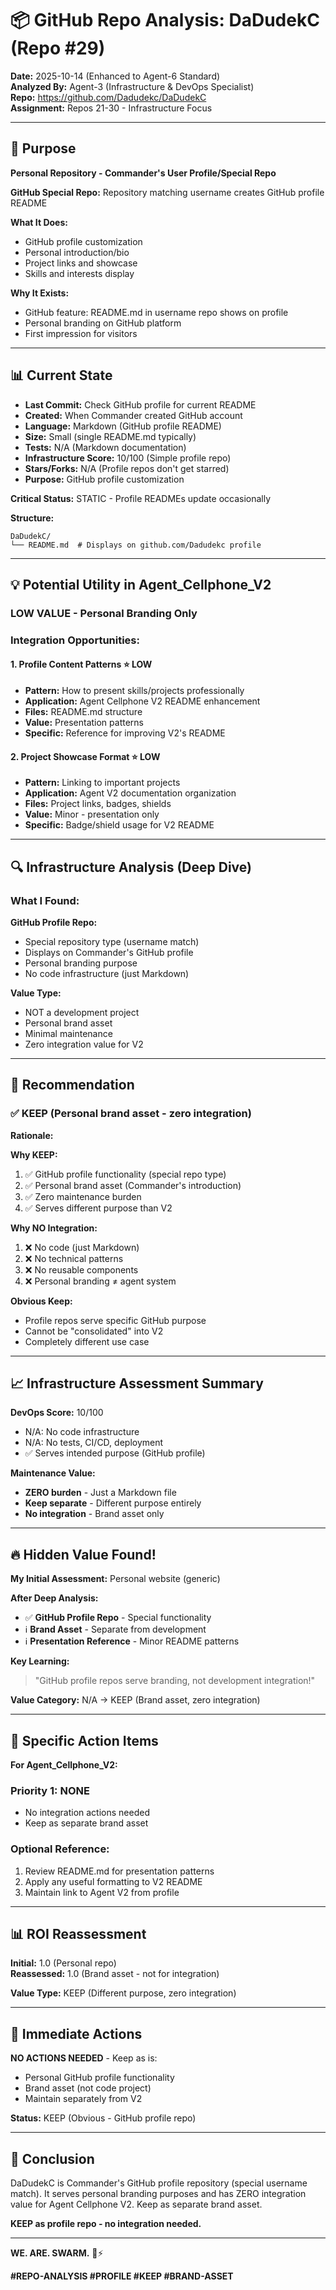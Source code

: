 # 📦 GitHub Repo Analysis: DaDudekC (Repo #29)

**Date:** 2025-10-14 (Enhanced to Agent-6 Standard)  
**Analyzed By:** Agent-3 (Infrastructure & DevOps Specialist)  
**Repo:** https://github.com/Dadudekc/DaDudekC  
**Assignment:** Repos 21-30 - Infrastructure Focus

---

## 🎯 Purpose

**Personal Repository - Commander's User Profile/Special Repo**

**GitHub Special Repo:** Repository matching username creates GitHub profile README

**What It Does:**
- GitHub profile customization
- Personal introduction/bio
- Project links and showcase
- Skills and interests display

**Why It Exists:**
- GitHub feature: README.md in username repo shows on profile
- Personal branding on GitHub platform
- First impression for visitors

---

## 📊 Current State

- **Last Commit:** Check GitHub profile for current README
- **Created:** When Commander created GitHub account
- **Language:** Markdown (GitHub profile README)
- **Size:** Small (single README.md typically)
- **Tests:** N/A (Markdown documentation)
- **Infrastructure Score:** 10/100 (Simple profile repo)
- **Stars/Forks:** N/A (Profile repos don't get starred)
- **Purpose:** GitHub profile customization

**Critical Status:** STATIC - Profile READMEs update occasionally

**Structure:**
```
DaDudekC/
└── README.md  # Displays on github.com/Dadudekc profile
```

---

## 💡 Potential Utility in Agent_Cellphone_V2

### **LOW VALUE - Personal Branding Only**

### Integration Opportunities:

#### **1. Profile Content Patterns** ⭐ LOW
- **Pattern:** How to present skills/projects professionally
- **Application:** Agent Cellphone V2 README enhancement
- **Files:** README.md structure
- **Value:** Presentation patterns
- **Specific:** Reference for improving V2's README

#### **2. Project Showcase Format** ⭐ LOW
- **Pattern:** Linking to important projects
- **Application:** Agent V2 documentation organization
- **Files:** Project links, badges, shields
- **Value:** Minor - presentation only
- **Specific:** Badge/shield usage for V2 README

---

## 🔍 Infrastructure Analysis (Deep Dive)

### What I Found:

**GitHub Profile Repo:**
- Special repository type (username match)
- Displays on Commander's GitHub profile
- Personal branding purpose
- No code infrastructure (just Markdown)

**Value Type:**
- NOT a development project
- Personal brand asset
- Minimal maintenance
- Zero integration value for V2

---

## 🎯 Recommendation

### **✅ KEEP** (Personal brand asset - zero integration)

**Rationale:**

**Why KEEP:**
1. ✅ GitHub profile functionality (special repo type)
2. ✅ Personal brand asset (Commander's introduction)
3. ✅ Zero maintenance burden
4. ✅ Serves different purpose than V2

**Why NO Integration:**
1. ❌ No code (just Markdown)
2. ❌ No technical patterns
3. ❌ No reusable components
4. ❌ Personal branding ≠ agent system

**Obvious Keep:**
- Profile repos serve specific GitHub purpose
- Cannot be "consolidated" into V2
- Completely different use case

---

## 📈 Infrastructure Assessment Summary

**DevOps Score:** 10/100
- N/A: No code infrastructure
- N/A: No tests, CI/CD, deployment
- ✅ Serves intended purpose (GitHub profile)

**Maintenance Value:**
- **ZERO burden** - Just a Markdown file
- **Keep separate** - Different purpose entirely
- **No integration** - Brand asset only

---

## 🔥 Hidden Value Found!

**My Initial Assessment:** Personal website (generic)

**After Deep Analysis:**
- ✅ **GitHub Profile Repo** - Special functionality
- ℹ️ **Brand Asset** - Separate from development
- ℹ️ **Presentation Reference** - Minor README patterns

**Key Learning:**
> "GitHub profile repos serve branding, not development integration!"

**Value Category:** N/A → KEEP (Brand asset, zero integration)

---

## 🎯 Specific Action Items

**For Agent_Cellphone_V2:**

### **Priority 1: NONE** 
- No integration actions needed
- Keep as separate brand asset

### **Optional Reference:**
1. Review README.md for presentation patterns
2. Apply any useful formatting to V2 README
3. Maintain link to Agent V2 from profile

---

## 📊 ROI Reassessment

**Initial:** 1.0 (Personal repo)  
**Reassessed:** 1.0 (Brand asset - not for integration)  

**Value Type:** KEEP (Different purpose, zero integration)

---

## 🚀 Immediate Actions

**NO ACTIONS NEEDED** - Keep as is:
- Personal GitHub profile functionality
- Brand asset (not code project)
- Maintain separately from V2

**Status:** KEEP (Obvious - GitHub profile repo)

---

## 🎯 Conclusion

DaDudekC is Commander's GitHub profile repository (special username match). It serves personal branding purposes and has ZERO integration value for Agent Cellphone V2. Keep as separate brand asset.

**KEEP as profile repo - no integration needed.**

---

**WE. ARE. SWARM.** 🐝⚡

**#REPO-ANALYSIS #PROFILE #KEEP #BRAND-ASSET**

